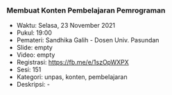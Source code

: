 
### Membuat Konten Pembelajaran Pemrograman

- Waktu: Selasa, 23 November 2021
- Pukul: 19:00
- Pemateri: Sandhika Galih - Dosen Univ. Pasundan
- Slide: empty
- Video: empty
- Registrasi: https://fb.me/e/1szOpWXPX
- Sesi: 151
- Kategori: unpas, konten, pembelajaran
- Deskripsi: -

